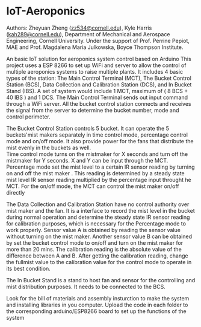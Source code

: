 # IoT-Aeroponics
Authors: Zheyuan Zheng (zz534@cornell.edu), Kyle Harris (kah289@cornell.edu), Department of Mechanical and Aerospace Engineering, Cornell University. 
Under the support of Prof. Perrine Pepiot, MAE and Prof. Magdalena Maria Julkowska, Boyce Thompson Institute. 

An basic IoT solution for aeroponics system control based on Arduino 
This project uses a ESP 8266 to set up WiFi and server to allow the control of multiple aeroponics systems to raise multiple plants. 
It includes 4 basic types of the station: The Main Control Terminal (MCT), The Bucket Control Station (BCS), Data Collection and Calibration Station (DCS), and In Bucket Stand (IBS). 
A set of system would include 1 MCT, maximum of ( 8 BCS + 40 IBS ) and 1 DCS. 
The Main Control Terminal sends out input command through a WiFi server. All the bucket control station connects and receives the signal from the server to determine the bucket number, mode and control perimeter.

The Bucket Control Station controls 5 bucket. It can operate the 5 buckets'mist makers separately in time control mode, percentage control mode and on/off mode. It also provide power for the fans that distribute the mist evenly in the buckets as well.                     
Time control mode turns on the mistmaker for X seconds and turn off the mistmaker for Y seconds. X and Y can be input through the MCT. 
Percentage mode set the mist level to a certain IR sensor reading by turning on and off the mist maker . 
This reading is determined by a steady state mist level IR sensor reading multiplied by the percentage input throught he MCT. 
For the on/off mode, the MCT can control the mist maker on/off directly 

The Data Collection and Calibration Station have no control authority over mist maker and the fan. It is a interface to record the mist level in the bucket during normal operation and determine the steady state IR sensor reading for calibration purposes, which is necessary for the Percentage mode to work properly. Sensor value A is obtained by reading the sensor value without turning on the mist maker.  Another sensor value B can be obtained by set the bucket control mode to on/off and turn on the mist maker for more than 20 mins. The calibration reading is the absolute value of the difference between A and B. After getting the calibration reading, change the fullmist value to the calibration value for the control mode to operate in its best condition. 

The In Bucket Stand is a stand to host fan and sensor for the controlling and mist distribution purposes. It needs to be connected to the BCS. 

Look for the bill of materials and assembly insturction to make the system and installing libraries in you computer. 
Upload the code in each folder to the corresponding arduino/ESP8266 board to set up the functions of the system





